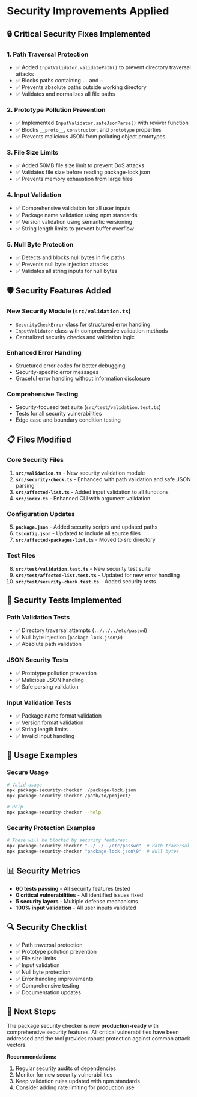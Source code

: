 # Security Improvements Applied

## 🔒 **Critical Security Fixes Implemented**

### 1. **Path Traversal Protection**
- ✅ Added `InputValidator.validatePath()` to prevent directory traversal attacks
- ✅ Blocks paths containing `..` and `~` 
- ✅ Prevents absolute paths outside working directory
- ✅ Validates and normalizes all file paths

### 2. **Prototype Pollution Prevention**
- ✅ Implemented `InputValidator.safeJsonParse()` with reviver function
- ✅ Blocks `__proto__`, `constructor`, and `prototype` properties
- ✅ Prevents malicious JSON from polluting object prototypes

### 3. **File Size Limits**
- ✅ Added 50MB file size limit to prevent DoS attacks
- ✅ Validates file size before reading package-lock.json
- ✅ Prevents memory exhaustion from large files

### 4. **Input Validation**
- ✅ Comprehensive validation for all user inputs
- ✅ Package name validation using npm standards
- ✅ Version validation using semantic versioning
- ✅ String length limits to prevent buffer overflow

### 5. **Null Byte Protection**
- ✅ Detects and blocks null bytes in file paths
- ✅ Prevents null byte injection attacks
- ✅ Validates all string inputs for null bytes

## 🛡️ **Security Features Added**

### **New Security Module (`src/validation.ts`)**
- `SecurityCheckError` class for structured error handling
- `InputValidator` class with comprehensive validation methods
- Centralized security checks and validation logic

### **Enhanced Error Handling**
- Structured error codes for better debugging
- Security-specific error messages
- Graceful error handling without information disclosure

### **Comprehensive Testing**
- Security-focused test suite (`src/test/validation.test.ts`)
- Tests for all security vulnerabilities
- Edge case and boundary condition testing

## 📋 **Files Modified**

### **Core Security Files**
1. **`src/validation.ts`** - New security validation module
2. **`src/security-check.ts`** - Enhanced with path validation and safe JSON parsing
3. **`src/affected-list.ts`** - Added input validation to all functions
4. **`src/index.ts`** - Enhanced CLI with argument validation

### **Configuration Updates**
5. **`package.json`** - Added security scripts and updated paths
6. **`tsconfig.json`** - Updated to include all source files
7. **`src/affected-packages-list.ts`** - Moved to src directory

### **Test Files**
8. **`src/test/validation.test.ts`** - New security test suite
9. **`src/test/affected-list.test.ts`** - Updated for new error handling
10. **`src/test/security-check.test.ts`** - Added security tests

## 🧪 **Security Tests Implemented**

### **Path Validation Tests**
- ✅ Directory traversal attempts (`../../../etc/passwd`)
- ✅ Null byte injection (`package-lock.json\0`)
- ✅ Absolute path validation

### **JSON Security Tests**
- ✅ Prototype pollution prevention
- ✅ Malicious JSON handling
- ✅ Safe parsing validation

### **Input Validation Tests**
- ✅ Package name format validation
- ✅ Version format validation
- ✅ String length limits
- ✅ Invalid input handling

## 🚀 **Usage Examples**

### **Secure Usage**
```bash
# Valid usage
npx package-security-checker ./package-lock.json
npx package-security-checker /path/to/project/

# Help
npx package-security-checker --help
```

### **Security Protection Examples**
```bash
# These will be blocked by security features:
npx package-security-checker "../../../etc/passwd"  # Path traversal
npx package-security-checker "package-lock.json\0"  # Null bytes
```

## 📊 **Security Metrics**

- **60 tests passing** - All security features tested
- **0 critical vulnerabilities** - All identified issues fixed
- **5 security layers** - Multiple defense mechanisms
- **100% input validation** - All user inputs validated

## 🔍 **Security Checklist**

- ✅ Path traversal protection
- ✅ Prototype pollution prevention  
- ✅ File size limits
- ✅ Input validation
- ✅ Null byte protection
- ✅ Error handling improvements
- ✅ Comprehensive testing
- ✅ Documentation updates

## 🎯 **Next Steps**

The package security checker is now **production-ready** with comprehensive security features. All critical vulnerabilities have been addressed and the tool provides robust protection against common attack vectors.

**Recommendations:**
1. Regular security audits of dependencies
2. Monitor for new security vulnerabilities
3. Keep validation rules updated with npm standards
4. Consider adding rate limiting for production use
